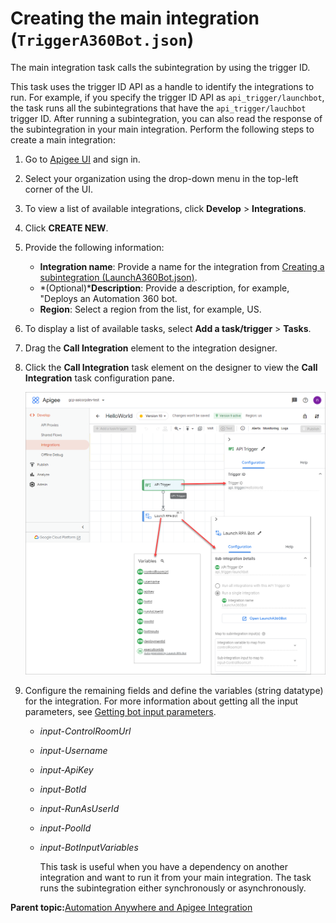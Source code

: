 # Creating the main integration \(`TriggerA360Bot.json`\)

The main integration task calls the subintegration by using the trigger ID.

This task uses the trigger ID API as a handle to identify the integrations to run. For example, if you specify the trigger ID API as `api_trigger/launchbot`, the task runs all the subintegrations that have the `api_trigger/lauchbot` trigger ID. After running a subintegration, you can also read the response of the subintegration in your main integration. Perform the following steps to create a main integration:

1.  Go to [Apigee UI](https://apigee.google.com/landing) and sign in.
2.  Select your organization using the drop-down menu in the top-left corner of the UI.
3.  To view a list of available integrations, click **Develop** \> **Integrations**.
4.  Click **CREATE NEW**.
5.  Provide the following information:
    -   **Integration name**: Provide a name for the integration from [Creating a subintegration \(LaunchA360Bot.json\)](creating-sub-integration.md).
    -   *\(Optional\)***Description**: Provide a description, for example, "Deploys an Automation 360 bot.
    -   **Region**: Select a region from the list, for example, US.
6.  To display a list of available tasks, select **Add a task/trigger** \> **Tasks**.
7.  Drag the **Call Integration** element to the integration designer.
8.  Click the **Call Integration** task element on the designer to view the **Call Integration** task configuration pane.

    ![](images/Call-Integration.png)

9.  Configure the remaining fields and define the variables \(string datatype\) for the integration. For more information about getting all the input parameters, see [Getting bot input parameters](getting-bot-input-parameters.md).
    -   *input-ControlRoomUrl*
    -   *input-Username*
    -   *input-ApiKey*
    -   *input-BotId*
    -   *input-RunAsUserId*
    -   *input-PoolId*
    -   *input-BotInputVariables*

        This task is useful when you have a dependency on another integration and want to run it from your main integration. The task runs the subintegration either synchronously or asynchronously.


**Parent topic:**[Automation Anywhere and Apigee Integration](../../)

